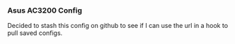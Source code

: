 ### Asus AC3200 Config
Decided to stash this config on github to see if I can use the url in a hook to pull saved configs.
